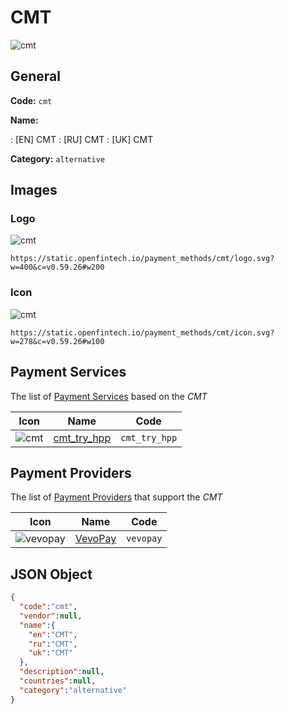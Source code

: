 
# CMT 
![cmt](https://static.openfintech.io/payment_methods/cmt/logo.svg?w=400&c=v0.59.26#w200)  

## General 
**Code:** `cmt` 
 
**Name:** 
 
:	[EN] CMT 
:	[RU] CMT 
:	[UK] CMT 
 
**Category:** `alternative` 
 

## Images 

### Logo 
![cmt](https://static.openfintech.io/payment_methods/cmt/logo.svg?w=400&c=v0.59.26#w200)  

```
https://static.openfintech.io/payment_methods/cmt/logo.svg?w=400&c=v0.59.26#w200
```  

### Icon 
![cmt](https://static.openfintech.io/payment_methods/cmt/icon.svg?w=278&c=v0.59.26#w100)  

```
https://static.openfintech.io/payment_methods/cmt/icon.svg?w=278&c=v0.59.26#w100
```  

## Payment Services 
 
The list of [Payment Services](/payment-services/) based on the _CMT_ 

|Icon|Name|Code| 
|:---:|:---:|:---:| 
|![cmt](https://static.openfintech.io/payment_methods/cmt/icon.svg?w=278&c=v0.59.26#w100) |[cmt_try_hpp](/payment-services/cmt_try_hpp/)|`cmt_try_hpp`| 
 

## Payment Providers 
 
The list of [Payment Providers](/payment-providers/) that support the _CMT_ 

|Icon|Name|Code| 
|:---:|:---:|:---:| 
|![vevopay](https://static.openfintech.io/payment_providers/vevopay/icon.png?w=278&c=v0.59.26#w100) |[VevoPay](/payment-providers/vevopay/)|`vevopay`| 
 

## JSON Object 

```json
{
  "code":"cmt",
  "vendor":null,
  "name":{
    "en":"CMT",
    "ru":"CMT",
    "uk":"CMT"
  },
  "description":null,
  "countries":null,
  "category":"alternative"
}
```  
